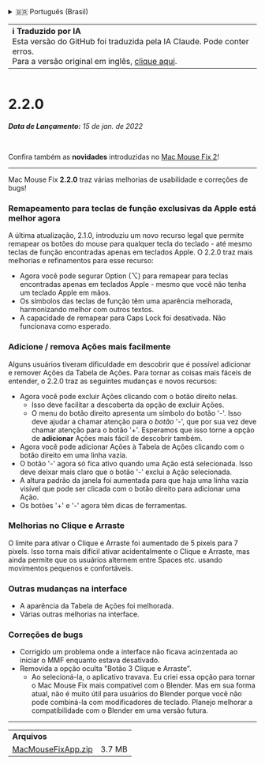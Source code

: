<details>
<summary>🇧🇷 Português (Brasil)</summary>

[🇬🇧 English (GitHub)](https://github.com/noah-nuebling/mac-mouse-fix/releases/tag/2.2.0)\
[🇦🇩 Català](https://redirect.macmousefix.com/?target=mmf-release&tag=2.2.0&locale=ca)\
[🇩🇪 Deutsch](https://redirect.macmousefix.com/?target=mmf-release&tag=2.2.0&locale=de)\
[🇪🇸 Español](https://redirect.macmousefix.com/?target=mmf-release&tag=2.2.0&locale=es)\
[🇫🇷 Français](https://redirect.macmousefix.com/?target=mmf-release&tag=2.2.0&locale=fr)\
[🇮🇩 Indonesia](https://redirect.macmousefix.com/?target=mmf-release&tag=2.2.0&locale=id)\
[🇮🇹 Italiano](https://redirect.macmousefix.com/?target=mmf-release&tag=2.2.0&locale=it)\
[🇭🇺 Magyar](https://redirect.macmousefix.com/?target=mmf-release&tag=2.2.0&locale=hu)\
[🇳🇱 Nederlands](https://redirect.macmousefix.com/?target=mmf-release&tag=2.2.0&locale=nl)\
[🇵🇱 Polski](https://redirect.macmousefix.com/?target=mmf-release&tag=2.2.0&locale=pl)\
**🇧🇷 Português (Brasil)**\
[🇵🇹 Português (Portugal)](https://redirect.macmousefix.com/?target=mmf-release&tag=2.2.0&locale=pt-PT)\
[🇷🇴 Română](https://redirect.macmousefix.com/?target=mmf-release&tag=2.2.0&locale=ro)\
[🇸🇪 Svenska](https://redirect.macmousefix.com/?target=mmf-release&tag=2.2.0&locale=sv)\
[🇻🇳 Tiếng Việt](https://redirect.macmousefix.com/?target=mmf-release&tag=2.2.0&locale=vi)\
[🇹🇷 Türkçe](https://redirect.macmousefix.com/?target=mmf-release&tag=2.2.0&locale=tr)\
[🇨🇿 Čeština](https://redirect.macmousefix.com/?target=mmf-release&tag=2.2.0&locale=cs)\
[🇬🇷 Ελληνικά](https://redirect.macmousefix.com/?target=mmf-release&tag=2.2.0&locale=el)\
[🇷🇺 Русский](https://redirect.macmousefix.com/?target=mmf-release&tag=2.2.0&locale=ru)\
[🇺🇦 Українська](https://redirect.macmousefix.com/?target=mmf-release&tag=2.2.0&locale=uk)\
[🇮🇱 עברית](https://redirect.macmousefix.com/?target=mmf-release&tag=2.2.0&locale=he)\
[🇸🇦 العربية](https://redirect.macmousefix.com/?target=mmf-release&tag=2.2.0&locale=ar)\
[🇮🇳 हिन्दी](https://redirect.macmousefix.com/?target=mmf-release&tag=2.2.0&locale=hi)\
[🇹🇭 ไทย](https://redirect.macmousefix.com/?target=mmf-release&tag=2.2.0&locale=th)\
[🇨🇳 中文 (简体)](https://redirect.macmousefix.com/?target=mmf-release&tag=2.2.0&locale=zh-Hans)\
[🇨🇳 中文 (繁體)](https://redirect.macmousefix.com/?target=mmf-release&tag=2.2.0&locale=zh-Hant)\
[🇭🇰 中文（香港)](https://redirect.macmousefix.com/?target=mmf-release&tag=2.2.0&locale=zh-HK)\
[🇯🇵 日本語](https://redirect.macmousefix.com/?target=mmf-release&tag=2.2.0&locale=ja)\
[🇰🇷 한국어](https://redirect.macmousefix.com/?target=mmf-release&tag=2.2.0&locale=ko)\
[Help translate Mac Mouse Fix to different languages!](https://github.com/noah-nuebling/mac-mouse-fix/discussions/731)
</details>
<table align=><td>
<b>ℹ️ Traduzido por IA</b><br>
Esta versão do GitHub foi traduzida pela IA Claude. Pode conter erros.<br>
Para a versão original em inglês, <a href="https://github.com/noah-nuebling/mac-mouse-fix/releases/tag/2.2.0">clique aqui</a>.
</td></table>

<table></table>

# 2.2.0
***Data de Lançamento:** 15 de jan. de 2022*

<br>

Confira também as **novidades** introduzidas no [Mac Mouse Fix 2](https://redirect.macmousefix.com/?target=mmf-release&tag=2.0.0&locale=pt-BR)!

---

Mac Mouse Fix **2.2.0** traz várias melhorias de usabilidade e correções de bugs!

### Remapeamento para teclas de função exclusivas da Apple está melhor agora

A última atualização, 2.1.0, introduziu um novo recurso legal que permite remapear os botões do mouse para qualquer tecla do teclado - até mesmo teclas de função encontradas apenas em teclados Apple. O 2.2.0 traz mais melhorias e refinamentos para esse recurso:

- Agora você pode segurar Option (⌥) para remapear para teclas encontradas apenas em teclados Apple - mesmo que você não tenha um teclado Apple em mãos.
- Os símbolos das teclas de função têm uma aparência melhorada, harmonizando melhor com outros textos.
- A capacidade de remapear para Caps Lock foi desativada. Não funcionava como esperado.

### Adicione / remova Ações mais facilmente

Alguns usuários tiveram dificuldade em descobrir que é possível adicionar e remover Ações da Tabela de Ações. Para tornar as coisas mais fáceis de entender, o 2.2.0 traz as seguintes mudanças e novos recursos:

- Agora você pode excluir Ações clicando com o botão direito nelas.
  - Isso deve facilitar a descoberta da opção de excluir Ações.
  - O menu do botão direito apresenta um símbolo do botão '-'. Isso deve ajudar a chamar atenção para o _botão_ '-', que por sua vez deve chamar atenção para o botão '+'. Esperamos que isso torne a opção de **adicionar** Ações mais fácil de descobrir também.
- Agora você pode adicionar Ações à Tabela de Ações clicando com o botão direito em uma linha vazia.
- O botão '-' agora só fica ativo quando uma Ação está selecionada. Isso deve deixar mais claro que o botão '-' exclui a Ação selecionada.
- A altura padrão da janela foi aumentada para que haja uma linha vazia visível que pode ser clicada com o botão direito para adicionar uma Ação.
- Os botões '+' e '-' agora têm dicas de ferramentas.

### Melhorias no Clique e Arraste

O limite para ativar o Clique e Arraste foi aumentado de 5 pixels para 7 pixels. Isso torna mais difícil ativar acidentalmente o Clique e Arraste, mas ainda permite que os usuários alternem entre Spaces etc. usando movimentos pequenos e confortáveis.

### Outras mudanças na interface

- A aparência da Tabela de Ações foi melhorada.
- Várias outras melhorias na interface.

### Correções de bugs

- Corrigido um problema onde a interface não ficava acinzentada ao iniciar o MMF enquanto estava desativado.
- Removida a opção oculta "Botão 3 Clique e Arraste".
  - Ao selecioná-la, o aplicativo travava. Eu criei essa opção para tornar o Mac Mouse Fix mais compatível com o Blender. Mas em sua forma atual, não é muito útil para usuários do Blender porque você não pode combiná-la com modificadores de teclado. Planejo melhorar a compatibilidade com o Blender em uma versão futura.

---

<table align="start">
<tr>
    <td colspan=2>
        <b>Arquivos</b>
    </td>
</tr>
<tr>
    <td><a href="https://github.com/noah-nuebling/mac-mouse-fix/releases/download/2.2.0/MacMouseFixApp.zip">MacMouseFixApp.zip</a></td>
    <td>3.7 MB</td>
</tr>
</table>